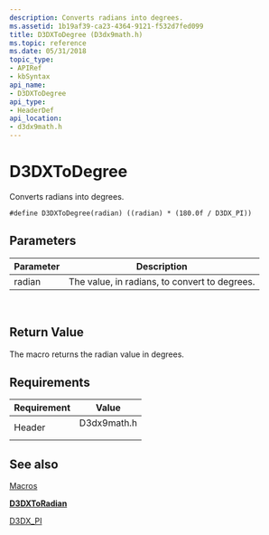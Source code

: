 ```yaml
---
description: Converts radians into degrees.
ms.assetid: 1b19af39-ca23-4364-9121-f532d7fed099
title: D3DXToDegree (D3dx9math.h)
ms.topic: reference
ms.date: 05/31/2018
topic_type: 
- APIRef
- kbSyntax
api_name: 
- D3DXToDegree
api_type: 
- HeaderDef
api_location: 
- d3dx9math.h
---
```


# D3DXToDegree

Converts radians into degrees.

``` syntax
#define D3DXToDegree(radian) ((radian) * (180.0f / D3DX_PI))
```

## Parameters



| Parameter                                                           | Description                                              |
|---------------------------------------------------------------------|----------------------------------------------------------|
| <span id="radian"></span><span id="RADIAN"></span>radian<br/> | The value, in radians, to convert to degrees.<br/> |



 

## Return Value

The macro returns the radian value in degrees.

## Requirements



| Requirement | Value |
|-------------------|----------------------------------------------------------------------------------------|
| Header<br/> | <dl> <dt>D3dx9math.h</dt> </dl> |



## See also

<dl> <dt>

[Macros](dx9-graphics-reference-d3dx-macros.md)
</dt> <dt>

[**D3DXToRadian**](d3dxtoradian.md)
</dt> <dt>

[D3DX\_PI](other-d3dx-constants.md)
</dt> </dl>

 

 




